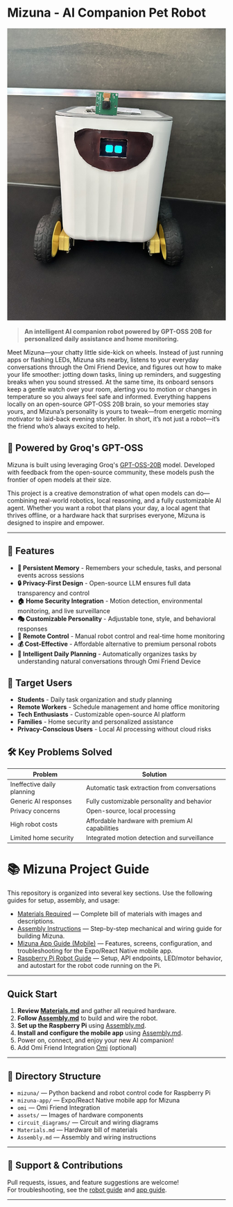 # Mizuna - AI Companion Pet Robot
![Mizuna](/assets/mizuna.png)
> **An intelligent AI companion robot powered by GPT-OSS 20B for personalized daily assistance and home monitoring.**

Meet Mizuna—your chatty little side-kick on wheels. Instead of just running apps or flashing LEDs, Mizuna sits nearby, listens to your everyday conversations through the Omi Friend Device, and figures out how to make your life smoother: jotting down tasks, lining up reminders, and suggesting breaks when you sound stressed. At the same time, its onboard sensors keep a gentle watch over your room, alerting you to motion or changes in temperature so you always feel safe and informed. Everything happens locally on an open-source GPT-OSS 20B brain, so your memories stay yours, and Mizuna’s personality is yours to tweak—from energetic morning motivator to laid-back evening storyteller. In short, it’s not just a robot—it’s the friend who’s always excited to help.

## 🤖 Powered by Groq's GPT-OSS

Mizuna is built using leveraging Groq's [GPT-OSS-20B](https://openai.com/index/introducing-gpt-oss/) model. Developed with feedback from the open-source community, these models push the frontier of open models at their size. 

This project is a creative demonstration of what open models can do—combining real-world robotics, local reasoning, and a fully customizable AI agent. Whether you want a robot that plans your day, a local agent that thrives offline, or a hardware hack that surprises everyone, Mizuna is designed to inspire and empower.

---
## 🚀 Features

- **💾 Persistent Memory** - Remembers your schedule, tasks, and personal events across sessions  
- **🔒 Privacy-First Design** - Open-source LLM ensures full data transparency and control
- **🏠 Home Security Integration** - Motion detection, environmental monitoring, and live surveillance
- **🎭 Customizable Personality** - Adjustable tone, style, and behavioral responses
- **📱 Remote Control** - Manual robot control and real-time home monitoring
- **💰 Cost-Effective** - Affordable alternative to premium personal robots
- **🧠 Intelligent Daily Planning** - Automatically organizes tasks by understanding natural conversations through Omi Friend Device

## 🎯 Target Users

- **Students** - Daily task organization and study planning
- **Remote Workers** - Schedule management and home office monitoring  
- **Tech Enthusiasts** - Customizable open-source AI platform
- **Families** - Home security and personalized assistance
- **Privacy-Conscious Users** - Local AI processing without cloud risks

## 🛠️ Key Problems Solved

| Problem | Solution |
|---------|----------|
| Ineffective daily planning | Automatic task extraction from conversations |
| Generic AI responses | Fully customizable personality and behavior |
| Privacy concerns | Open-source, local processing |
| High robot costs | Affordable hardware with premium AI capabilities |
| Limited home security | Integrated motion detection and surveillance |

# 📚 Mizuna Project Guide

This repository is organized into several key sections. Use the following guides for setup, assembly, and usage:

- [Materials Required](./Materials.md) — Complete bill of materials with images and descriptions.
- [Assembly Instructions](./Assembly.md) — Step-by-step mechanical and wiring guide for building Mizuna.
- [Mizuna App Guide (Mobile)](./Assembly.md) — Features, screens, configuration, and troubleshooting for the Expo/React Native mobile app.
- [Raspberry Pi Robot Guide](./Assembly.md) — Setup, API endpoints, LED/motor behavior, and autostart for the robot code running on the Pi.

---

## Quick Start

1. **Review [Materials.md](./Materials.md)** and gather all required hardware.
2. **Follow [Assembly.md](./Assembly.md)** to build and wire the robot.
3. **Set up the Raspberry Pi** using [Assembly.md](./Assembly.md).
4. **Install and configure the mobile app** using [Assembly.md](./Assembly.md).
5. Power on, connect, and enjoy your new AI companion!
6. Add Omi Friend Integration [Omi](/omi/omi.md) (optional)
---

## 📂 Directory Structure

- `mizuna/` — Python backend and robot control code for Raspberry Pi
- `mizuna-app/` — Expo/React Native mobile app for Mizuna
- `omi` — Omi Friend Integration
- `assets/` — Images of hardware components
- `circuit_diagrams/` — Circuit and wiring diagrams
- `Materials.md` — Hardware bill of materials
- `Assembly.md` — Assembly and wiring instructions

---

## 🤖 Support & Contributions

Pull requests, issues, and feature suggestions are welcome!  
For troubleshooting, see the [robot guide](mizuna/README.md) and [app guide](mizuna-app/README.md).

---
